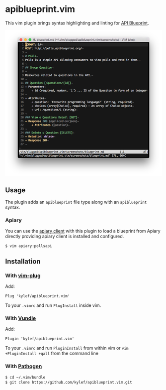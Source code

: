 apiblueprint.vim
================

This vim plugin brings syntax highlighting and linting for [API
Blueprint](http://apiblueprint.org).

![](screenshots/screen.png)

## Usage

The plugin adds an `apiblueprint` file type along with an `apiblueprint`
syntax.

### Apiary

You can use the [apiary client](https://github.com/apiaryio/apiary-client) with
this plugin to load a blueprint from Apiary directly providing apiary client is
installed and configured.

```shell
$ vim apiary:pollsapi
```

## Installation

### With [vim-plug](https://github.com/junegunn/vim-plug)

Add:

```
Plug 'kylef/apiblueprint.vim'
```

To your `.vimrc` and run `PlugInstall` inside vim.

### With [Vundle](https://github.com/gmarik/vundle)

Add:

```
Plugin 'kylef/apiblueprint.vim'
```

To your `.vimrc` and run `PluginInstall` from within vim or `vim
+PluginInstall +qall` from the command line

### With [Pathogen](https://github.com/tpope/vim-pathogen)

```bash
$ cd ~/.vim/bundle
$ git clone https://github.com/kylef/apiblueprint.vim.git
```

